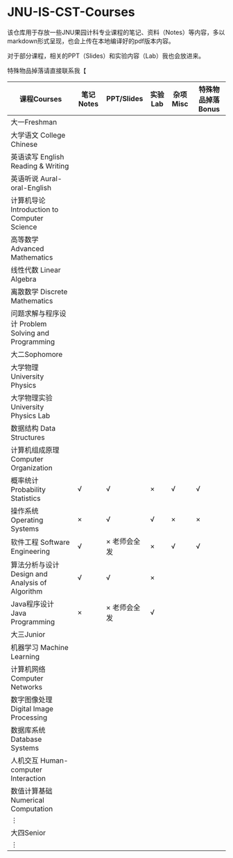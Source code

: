 # JNU-IS-CST-Courses

该仓库用于存放一些JNU果园计科专业课程的笔记、资料（Notes）等内容，多以markdown形式呈现，也会上传在本地编译好的pdf版本内容。

对于部分课程，相关的PPT（Slides）和实验内容（Lab）我也会放进来。

特殊物品掉落请直接联系我【

| 课程Courses                                        | 笔记Notes | PPT/Slides   | 实验Lab | 杂项Misc | 特殊物品掉落Bonus |
| -------------------------------------------------- | --------- | ------------ | ------- | -------- | ----------------- |
| 大一Freshman                                       |           |              |         |          |                   |
| 大学语文 College Chinese                           |           |              |         |          |                   |
| 英语读写 English Reading & Writing                 |           |              |         |          |                   |
| 英语听说 Aural-oral-English                        |           |              |         |          |                   |
| 计算机导论 Introduction to Computer Science        |           |              |         |          |                   |
| 高等数学 Advanced Mathematics                      |           |              |         |          |                   |
| 线性代数 Linear Algebra                            |           |              |         |          |                   |
| 离散数学 Discrete Mathematics                      |           |              |         |          |                   |
| 问题求解与程序设计 Problem Solving and Programming |           |              |         |          |                   |
| 大二Sophomore                                      |           |              |         |          |                   |
| 大学物理 University Physics                        |           |              |         |          |                   |
| 大学物理实验 University Physics Lab                |           |              |         |          |                   |
| 数据结构 Data Structures                           |           |              |         |          |                   |
| 计算机组成原理 Computer Organization               |           |              |         |          |                   |
| 概率统计 Probability Statistics                    | √         | √            | ×       | √        | √                 |
| 操作系统 Operating Systems                         | ×         | √            | √       | ×        | ×                 |
| 软件工程 Software Engineering                      | √         | × 老师会全发 | ×       | √        | √                 |
| 算法分析与设计 Design and Analysis of Algorithm    | √         | √            | ×       |          |                   |
| Java程序设计 Java Programming                      | ×         | × 老师会全发 | √       |          |                   |
| 大三Junior                                         |           |              |         |          |                   |
| 机器学习 Machine Learning                          |           |              |         |          |                   |
| 计算机网络 Computer Networks                       |           |              |         |          |                   |
| 数字图像处理 Digital Image Processing              |           |              |         |          |                   |
| 数据库系统 Database Systems                        |           |              |         |          |                   |
| 人机交互 Human-computer Interaction                |           |              |         |          |                   |
| 数值计算基础 Numerical Computation                 |           |              |         |          |                   |
| $\vdots$                                           |           |              |         |          |                   |
| 大四Senior                                         |           |              |         |          |                   |
| $\vdots$                                           |           |              |         |          |                   |
